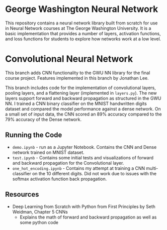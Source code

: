 # George Washington Neural Network
This repository contains a neural network library built from scratch for use in Neural Network courses at
The George Washington University. It is a basic implementation that provides a number of layers, activation
functions, and loss functions for students to explore how networks work at a low level. 

# Convolutional Neural Network
This branch adds CNN functionality to the GWU NN library for the final course project. Features implemented in 
this branch by Jonathan Lee. 

This branch includes code for the implementation of convolutional layers, pooling layers, and a flattening layer (implemented in `layers.py`). The new layers support forward and backward propagation as structured in the GWU NN. I trained a CNN binary classifier on the MNIST handwritten digits dataset and compared the model performance against a dense network. On a small set of input data, the CNN scored an 89% accuracy compared to the 79% accuracy of the Dense network.

## Running the Code
- `demo.ipynb` - run as a Jupyter Notebook. Contains the CNN and Dense network trained on MNIST dataset.
- `test.ipynb` - Contains some initial tests and visualizations of forward and backward propagation for the Convolutional layer.
- `one_hot_encoding.ipynb` - Contains my attempt at training a CNN multi-classifier on the 10 different digits. Did not work due to issues with the softmax activation function back propagation.


## Resources
- Deep Learning from Scratch with Python from First Principles by Seth Weidman, Chapter 5 CNNs
  - Explains the math of forward and backward propagation as well as some python code
